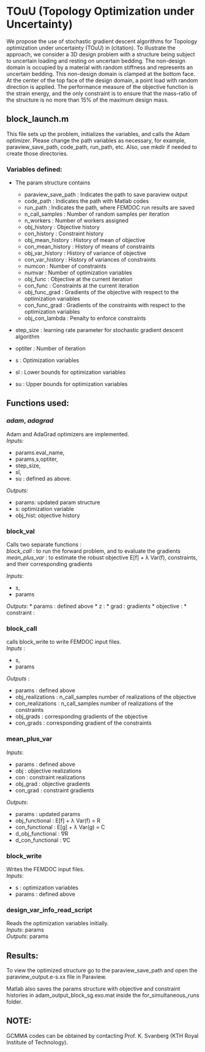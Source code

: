 # TOuU (Topology Optimization under Uncertainty) 

We propose the use of stochastic gradient descent algorithms for Topology optimization under uncertainty (TOuU) in (citation).  To illustrate the approach, we consider a 3D design problem with a structure being subject to uncertain loading and resting on uncertain bedding. The non-design domain is occupied by a material with random stiffness and represents an uncertain bedding. This non-design domain is clamped at the bottom face. At the center of the top face of the design domain, a point load with random  direction is applied. The performance measure of the objective function is the strain energy, and the only constraint is to ensure that the mass-ratio of the structure is no more than 15% of the maximum design mass.

## block_launch.m  
This file sets up the problem, initializes the variables, and calls the Adam optimizer. 
Please change the path variables as necessary, for example, paraview_save_path, code_path, run_path, etc. 
Also, use mkdir if needed to create those directories.

### Variables defined: 
* The param structure contains  
  * paraview_save_path : Indicates the path to save paraview output  
  * code_path : Indicates the path with Matlab codes  
  * run_path : Indicates the path, where FEMDOC run results are saved  
  * n_call_samples : Number of random samples per iteration  
  * n_workers : Number of workers assigned  
  * obj_history : Objective history  
  * con_history : Constraint history  
  * obj_mean_history : History of mean of objective  
  * con_mean_history : History of means of constraints  
  * obj_var_history : History of variance of objective  
  * con_var_history : History of variances of constraints  
  * numcon : Number of constraints  
  * numvar : Number of optimization variables  
  * obj_func : Objective at the current iteration  
  * con_func : Constraints at the current iteration  
  * obj_func_grad : Gradients of the objective with respect to the optimization variables  
  * con_func_grad : Gradients of the constraints with respect to the optimization variables  
  * obj_con_lambda : Penalty to enforce constraints  

* step_size :  learning rate parameter for stochastic gradient descent algorithm  
* optiter : Number of iteration  
* s :  Optimization variables  
* sl : Lower bounds for optimization variables  
* su : Upper bounds for optimization variables  

## Functions used:  
### *adam*, *adagrad* ###   
Adam and AdaGrad optimizers are implemented.  
*Inputs:*   
  * params.eval_name,  
  * params,s,optiter,  
  * step_size,  
  * sl,  
  * su  : defined as above.  

*Outputs:*  
  * params: updated param structure 
  * s: optimization variable
  * obj_hist: objective history

### block_val ###   
Calls two separate functions :  
 *block_call* : to run the forward problem, and to evaluate the gradients  
 *mean_plus_var* : to estimate the robust objective E[f] + λ Var(f), constraints, and their corresponding gradients

*Inputs*:  
  * s, 
  * params

*Outputs*: 
	* params : defined above
	* z : 
	* grad : gradients
	* objective : 
	* constraint : 

### block_call ###  
calls block_write to write FEMDOC input files.  
*Inputs* : 
  * s,  
  * params

*Outputs* :    
  * params : defined above  
  * obj_realizations : n_call_samples number of realizations of the objective  
  * con_realizations : n_call_samples number of realizations of the constraints  
  * obj_grads : corresponding gradients of the objective  
  * con_grads : corresponding gradient of the constraints  

### mean_plus_var ###  
*Inputs*:   
  * params : defined above
  * obj : objective realizations
  * con : constraint realizations
  * obj_grad : objective gradients
  * con_grad : constraint gradients

*Outputs*:
  * params : updated params
  * obj_functional : E[f] + λ Var(f) = R
  * con_functional : E[g] + λ Var(g) = C
  * d_obj_functional :  ∇R
  * d_con_functional : ∇C

### block_write ###   
Writes the FEMDOC input files.  
*Inputs*:  
  * s : optimization variables
  * params : defined above

### design_var_info_read_script ###   
Reads the optimization variables initially.  
*Inputs*: params  
*Outputs*: params  

## Results: ##  

To view the optimized structure go to the paraview_save_path and open the paraview_output.e-s.xx file in Paraview.   

Matlab also saves the params structure with objective and constraint histories in adam_output_block_sg.exo.mat inside the for_simultaneous_runs folder. 

## NOTE: ##
GCMMA codes can be obtained by contacting Prof. K. Svanberg (KTH Royal Institute of Technology).
